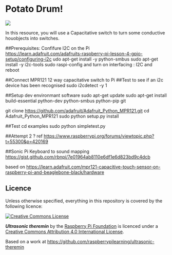 # Potato Drum!

![](cover.png)

In this resource, you will use a Capacitative switch to turn some conductive houobjects into switches.

##Prerequisites:
Confifure I2C on the Pi https://learn.adafruit.com/adafruits-raspberry-pi-lesson-4-gpio-setup/configuring-i2c
udo apt-get install -y python-smbus
sudo apt-get install -y i2c-tools
sudo raspi-config 
   and turn on interfacing : I2C
   and reboot

##Connect MPR121 12 way capacitative switch to Pi
##Test to see if an i2c device has been recognised 
sudo i2cdetect -y 1

##Setup dev environmant software
sudo apt-get update
sudo apt-get install build-essential python-dev python-smbus python-pip git

git clone https://github.com/adafruit/Adafruit_Python_MPR121.git
cd Adafruit_Python_MPR121
sudo python setup.py install

##Test
cd examples
sudo python simpletest.py

##Attempt 2 ?
ref https://www.raspberrypi.org/forums/viewtopic.php?t=55300&p=420169


##Sonic Pi Keyboard to sound mapping
https://gist.github.com/rbnpi/7e01964ab8110e6df1e6d823bd9c4dcb

based on https://learn.adafruit.com/mpr121-capacitive-touch-sensor-on-raspberry-pi-and-beaglebone-black/hardware

## Licence

Unless otherwise specified, everything in this repository is covered by the following licence:

[![Creative Commons License](http://i.creativecommons.org/l/by-sa/4.0/88x31.png)](http://creativecommons.org/licenses/by-sa/4.0/)

***Ultrasonic theremin*** by the [Raspberry Pi Foundation](http://www.raspberrypi.org) is licenced under a [Creative Commons Attribution 4.0 International License](http://creativecommons.org/licenses/by-sa/4.0/).

Based on a work at https://github.com/raspberrypilearning/ultrasonic-theremin
